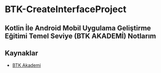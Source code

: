 # BTK-CreateInterfaceProject

## Kotlin İle Android Mobil Uygulama Geliştirme Eğitimi Temel Seviye (BTK AKADEMİ) Notlarım

## Kaynaklar

- [BTK Akademi](https://www.btkakademi.gov.tr/portal/course/kotlin-ile-android-mobil-uygulama-gelistirme-egitimi-temel-seviye-10274)
